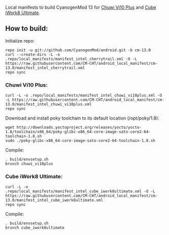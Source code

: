 Local manifests to build CyanogenMod 13 for [Chuwi Vi10 Plus](http://www.modaco.com/forums/topic/378038-cyanogenmod-13/) and [Cube iWork8 Ultimate](http://www.modaco.com/forums/topic/378037-cyanogenmod-13/).

How to build:
-------------

Initialize repo:

    repo init -u git://github.com/CyanogenMod/android.git -b cm-13.0
    curl --create-dirs -L -o .repo/local_manifests/manifest_intel_cherrytrail.xml -O -L https://raw.githubusercontent.com/CM-CHT/android_local_manifest/cm-13.0/manifest_intel_cherrytrail.xml
    repo sync

### Chuwi Vi10 Plus:

    curl -L -o .repo/local_manifests/manifest_intel_chuwi_vi10plus.xml -O -L https://raw.githubusercontent.com/CM-CHT/android_local_manifest/cm-13.0/manifest_intel_chuwi_vi10plus.xml
    repo sync

Download and install poky toolchain to its default location (/opt/poky/1.8):

    wget http://downloads.yoctoproject.org/releases/yocto/yocto-1.8/toolchain/x86_64/poky-glibc-x86_64-core-image-sato-core2-64-toolchain-1.8.sh
    sudo ./poky-glibc-x86_64-core-image-sato-core2-64-toolchain-1.8.sh

Compile:

    . build/envsetup.sh
    brunch chuwi_vi10plus

### Cube iWork8 Ultimate:

    curl -L -o .repo/local_manifests/manifest_intel_cube_iwork8ultimate.xml -O -L https://raw.githubusercontent.com/CM-CHT/android_local_manifest/cm-13.0/manifest_intel_cube_iwork8ultimate.xml
    repo sync

Compile:

    . build/envsetup.sh
    brunch cube_iwork8ultimate
